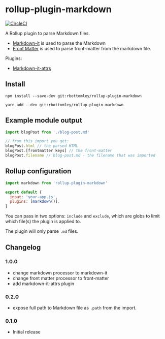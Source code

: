 # rollup-plugin-markdown

[![CircleCI](https://circleci.com/gh/jackfranklin/rollup-plugin-markdown.svg?style=svg)](https://circleci.com/gh/jackfranklin/rollup-plugin-markdown)

A Rollup plugin to parse Markdown files.

- [Markdown-it][markdown-it] is used to parse the Markdown
- [Front Matter][front-matter] is used to parse front-matter from the markdown file.

Plugins:
- [Markdown-it-attrs][markdown-it-attrs] 

## Install

```
npm install --save-dev git:rbottomley/rollup-plugin-markdown

yarn add --dev git:rbottomley/rollup-plugin-markdown
```

## Example module output

```js
import blogPost from './blog-post.md'

// from this import you get:
blogPost.html // the parsed HTML
blogPost.[frontmatter keys] // the front-matter
blogPost.filename // blog-post.md - the filename that was imported
```

## Rollup configuration

```js
import markdown from 'rollup-plugin-markdown'

export default {
  input: 'your-app.js',
  plugins: [markdown()],
}
```

You can pass in two options: `include` and `exclude`, which are globs to limit which file(s) the plugin is applied to.

The plugin will only parse `.md` files.

[markdown-it]: https://github.com/markdown-it/markdown-it
[front-matter]: https://github.com/jxson/front-matter
[markdown-it-attrs]: https://github.com/GerHobbelt/markdown-it-attrs#readme

## Changelog

### 1.0.0
- change markdown processor to markdown-it
- change front matter processor to front-matter
- add markdown-it-attrs plugin

### 0.2.0
- expose full path to Markdown file as `.path` from the import.

### 0.1.0
- Initial release
